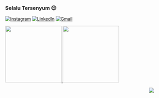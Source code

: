 ### Selalu Tersenyum 😊

[![Instagram](https://img.shields.io/badge/Instagram-%23E4405F.svg?&style=default&logo=instagram&logoColor=white)](https://www.instagram.com/naufalpujimahdy/)
[![LinkedIn](https://img.shields.io/badge/LinkedIn-%230077B5.svg?&style=default&logo=linkedin&logoColor=white)](https://www.linkedin.com/in/naufalpujimahdy/)
[![Gmail](https://img.shields.io/badge/Gmail-%23D14836.svg?&style=default&logo=gmail&logoColor=white)](mailto:naufalpm230800@gmail.com)

<p align="left">
<a href="https://github.com/naufalpujimahdy">
  <img height="180em" src="https://github-readme-stats-eight-theta.vercel.app/api?username=naufalpujimahdy&show_icons=true&theme=vue-dark&include_all_commits=true&count_private=true"/>
  <img height="180em" src="https://github-readme-stats-eight-theta.vercel.app/api/top-langs/?username=naufalpujimahdy&layout=compact&langs_count=8&theme=vue-dark"/>
</a>
</p>

<p  align="right">
<img src="https://visitor-badge.laobi.icu/badge?page_id=naufalpujimahdy"/>       
</p>
